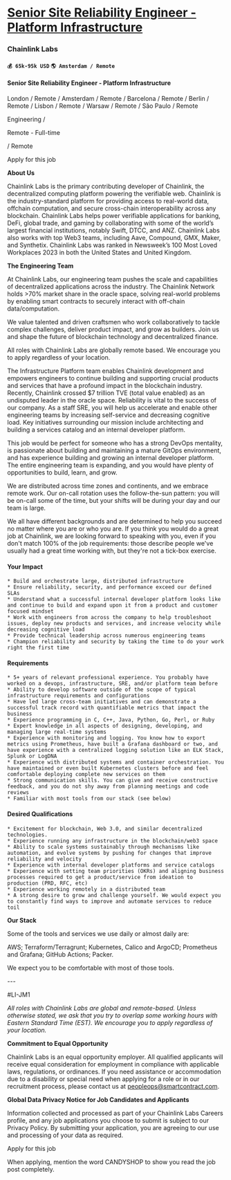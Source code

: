 # [Senior Site Reliability Engineer - Platform Infrastructure](https://www.remotewlb.com/apply/senior-site-reliability-engineer-platform-infrastructure)  
### Chainlink Labs  
#### `💰 65k-95k USD` `🌎 Amsterdam / Remote`  

#### Senior Site Reliability Engineer - Platform Infrastructure

London / Remote / Amsterdam / Remote / Barcelona / Remote / Berlin / Remote / Lisbon / Remote / Warsaw / Remote / São Paulo / Remote

Engineering /

Remote - Full-time

/ Remote

Apply for this job

**About Us**

Chainlink Labs is the primary contributing developer of Chainlink, the decentralized computing platform powering the verifiable web. Chainlink is the industry-standard platform for providing access to real-world data, offchain computation, and secure cross-chain interoperability across any blockchain. Chainlink Labs helps power verifiable applications for banking, DeFi, global trade, and gaming by collaborating with some of the world’s largest financial institutions, notably Swift, DTCC, and ANZ. Chainlink Labs also works with top Web3 teams, including Aave, Compound, GMX, Maker, and Synthetix. Chainlink Labs was ranked in Newsweek’s 100 Most Loved Workplaces 2023 in both the United States and United Kingdom.

  

**The Engineering Team**

At Chainlink Labs, our engineering team pushes the scale and capabilities of decentralized applications across the industry. The Chainlink Network holds >70% market share in the oracle space, solving real-world problems by enabling smart contracts to securely interact with off-chain data/computation.

  

We value talented and driven craftsmen who work collaboratively to tackle complex challenges, deliver product impact, and grow as builders. Join us and shape the future of blockchain technology and decentralized finance.

  

All roles with Chainlink Labs are globally remote based. We encourage you to apply regardless of your location.

  

The Infrastructure Platform team enables Chainlink development and empowers engineers to continue building and supporting crucial products and services that have a profound impact in the blockchain industry. Recently, Chainlink crossed $7 trillion TVE (total value enabled) as an undisputed leader in the oracle space. Reliability is vital to the success of our company. As a staff SRE, you will help us accelerate and enable other engineering teams by increasing self-service and decreasing cognitive load. Key initiatives surrounding our mission include architecting and building a services catalog and an internal developer platform.

  

This job would be perfect for someone who has a strong DevOps mentality, is passionate about building and maintaining a mature GitOps environment, and has experience building and growing an internal developer platform. The entire engineering team is expanding, and you would have plenty of opportunities to build, learn, and grow.

  

We are distributed across time zones and continents, and we embrace remote work. Our on-call rotation uses the follow-the-sun pattern: you will be on-call some of the time, but your shifts will be during your day and our team is large.

  

We all have different backgrounds and are determined to help you succeed no matter where you are or who you are. If you think you would do a great job at Chainlink, we are looking forward to speaking with you, even if you don't match 100% of the job requirements: those describe people we've usually had a great time working with, but they're not a tick-box exercise.

#### Your Impact

    * Build and orchestrate large, distributed infrastructure 
    * Ensure reliability, security, and performance exceed our defined SLAs
    * Understand what a successful internal developer platform looks like and continue to build and expand upon it from a product and customer focused mindset 
    * Work with engineers from across the company to help troubleshoot issues, deploy new products and services, and increase velocity while decreasing cognitive load
    * Provide technical leadership across numerous engineering teams
    * Champion reliability and security by taking the time to do your work right the first time

#### Requirements

    * 5+ years of relevant professional experience. You probably have worked on a devops, infrastructure, SRE, and/or platform team before
    * Ability to develop software outside of the scope of typical infrastructure requirements and configurations
    * Have led large cross-team initiatives and can demonstrate a successful track record with quantifiable metrics that impact the business
    * Experience programming in C, C++, Java, Python, Go, Perl, or Ruby
    * Expert knowledge in all aspects of designing, developing, and managing large real-time systems
    * Experience with monitoring and logging. You know how to export metrics using Prometheus, have built a Grafana dashboard or two, and have experience with a centralized logging solution like an ELK Stack, Splunk or LogDNA
    * Experience with distributed systems and container orchestration. You have maintained or even built Kubernetes clusters before and feel comfortable deploying complete new services on them
    * Strong communication skills. You can give and receive constructive feedback, and you do not shy away from planning meetings and code reviews
    * Familiar with most tools from our stack (see below)

#### Desired Qualifications

    * Excitement for blockchain, Web 3.0, and similar decentralized technologies. 
    * Experience running any infrastructure in the blockchain/web3 space
    * Ability to scale systems sustainably through mechanisms like automation, and evolve systems by pushing for changes that improve reliability and velocity
    * Experience with internal developer platforms and service catalogs
    * Experience with setting team priorities (OKRs) and aligning business processes required to get a product/service from ideation to production (PRD, RFC, etc) 
    * Experience working remotely in a distributed team
    * A strong desire to grow and challenge yourself. We would expect you to constantly find ways to improve and automate services to reduce toil

**Our Stack**

Some of the tools and services we use daily or almost daily are:

  

AWS; Terraform/Terragrunt; Kubernetes, Calico and ArgoCD; Prometheus and Grafana; GitHub Actions; Packer.

  

We expect you to be comfortable with most of those tools.

  

\---

  

#LI-JM1

  

_All roles with Chainlink Labs are global and remote-based. Unless otherwise stated, we ask that you try to overlap some working hours with Eastern Standard Time (EST). We encourage you to apply regardless of your location._

  

**Commitment to Equal Opportunity**

Chainlink Labs is an equal opportunity employer. All qualified applicants will receive equal consideration for employment in compliance with applicable laws, regulations, or ordinances. If you need assistance or accommodation due to a disability or special need when applying for a role or in our recruitment process, please contact us at peopleops@smartcontract.com.

  

**Global Data Privacy Notice for Job Candidates and Applicants**

Information collected and processed as part of your Chainlink Labs Careers profile, and any job applications you choose to submit is subject to our Privacy Policy. By submitting your application, you are agreeing to our use and processing of your data as required.

Apply for this job

When applying, mention the word CANDYSHOP to show you read the job post completely.

